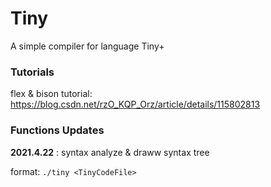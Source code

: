 # Tiny

A simple compiler for language Tiny+

### Tutorials

flex & bison tutorial: https://blog.csdn.net/rzO_KQP_Orz/article/details/115802813

### Functions Updates

**2021.4.22** : syntax analyze & draww syntax tree

format: `./tiny <TinyCodeFile>`
